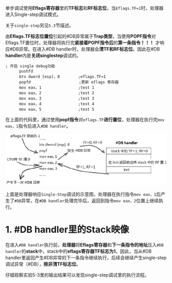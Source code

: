 
单步调试使用**Eflags寄存器**里的**TF标志**和**RF标志位**，当`Eflags.TF=1`时，处理器进入Single\-step调试模式。

关于`single-step`另见`5.3`节描述。

由**Eflags.TF标志位置位**引起的\#DB异常属于**Trap类型**，当使用**POPF指令**对Eflags.TF置位时，处理器将执行完**紧接着POPF指令后**的**第一条指令！！！** 才响应\#DB异常。在进入\#DB handler时，处理器会**清TF和RF标志位**。因此在\#DB **handler**内是**关闭singlestep**调试的。

```assembly
; 开启 single debug功能
      pushfd
      bts dword [esp]，8        ;eflags.TF=1
      popfd                     ;更新 eflags 寄存器
      mov eax，1                ;test 1
      mov eax，2                ;test 2
      mov eax，3                ;test 3
      mov eax，4                ;test 4
      mov eax，5                ;test 5
```

在上面的代码里，通过使用**popf指令**对`eflags.TF`**进行置位**，处理器在执行完`mov eax，1`指令后进入`#DB handler`。

![config](./images/1.png)

上面是处理器响应`Single-Step`调试的示意图，处理器在执行指令`mov eax，1`后产生了`#DB`异常，在`#DB handler`处理完毕后，返回到指令`mov eax，2`位置上继续执行。

# 1. #DB handler里的Stack映像

在进入`#DB handler`执行前，**处理器**将**Eflags寄存器**和**下一条指令的地址**压入`#DB handler`的**stack**中，stack中的**eflags寄存器TF标志为1**。因此，当从\#DB handler里返回产生\#DB异常的下一条指令继续执行，后续会继续产生single\-step调试异常（\#DB），**除非清TF标志位**。

仔细观察实验5-3里的输出结果可以发现single\-step调试里的执行流程。